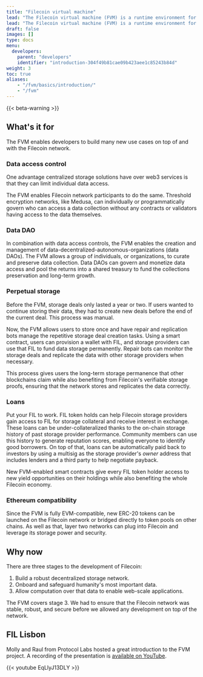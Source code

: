 ```yaml
---
title: "Filecoin virtual machine"
lead: "The Filecoin virtual machine (FVM) is a runtime environment for smart contracts, also called actors, on the Filecoin network. These smart contracts can be written in Solidity or any language that compiles to WASM. Smart contracts enable users to create and enforce rules for storing and accessing data on the network. The FVM is responsible for executing these smart contracts and ensuring that they are executed correctly and securely."
lead: "The Filecoin virtual machine (FVM) is a runtime environment for smart contracts, also called actors, on the Filecoin network. These smart contracts can be written in Solidity, and eventually any language that compiles to WASM will be supported. Smart contracts enable users to create and enforce rules for storing and accessing data on the network. The FVM is responsible for executing these smart contracts and ensuring that they are executed correctly and securely."
draft: false
images: []
type: docs
menu:
  developers:
    parent: "developers"
    identifier: "introduction-304f49b81cae09b423aee1c85243b84d"
weight: 3
toc: true
aliases:
    - "/fvm/basics/introduction/"
    - "/fvm"
---
```


{{< beta-warning >}}

## What's it for

The FVM enables developers to build many new use cases on top of and with the Filecoin network.

### Data access control

One advantage centralized storage solutions have over web3 services is that they can limit individual data access.

The FVM enables Filecoin network participants to do the same. Threshold encryption networks, like Medusa, can individually or programmatically govern who can access a data collection without any contracts or validators having access to the data themselves.

### Data DAO

In combination with data access controls, the FVM enables the creation and management of data-decentralized-autonomous-organizations (data DAOs). The FVM allows a group of individuals, or organizations, to curate and preserve data collection. Data DAOs can govern and monetize data access and pool the returns into a shared treasury to fund the collections preservation and long-term growth.

### Perpetual storage

Before the FVM, storage deals only lasted a year or two. If users wanted to continue storing their data, they had to create new deals before the end of the current deal. This process was manual.

Now, the FVM allows users to store once and have repair and replication bots manage the repetitive storage deal creation tasks. Using a smart contract, users can provision a wallet with FIL, and storage providers can use that FIL to fund data storage permanently. Repair bots can monitor the storage deals and replicate the data with other storage providers when necessary.

This process gives users the long-term storage permanence that other blockchains claim while also benefiting from Filecoin's verifiable storage proofs, ensuring that the network stores and replicates the data correctly.

### Loans

Put your FIL to work. FIL token holds can help Filecoin storage providers gain access to FIL for storage collateral and receive interest in exchange. These loans can be under-collateralized thanks to the on-chain storage history of past storage provider performance. Community members can use this history to generate reputation scores, enabling everyone to identify good borrowers. On top of that, loans can be automatically paid back to investors by using a multisig as the storage provider's _owner_ address that includes lenders and a third party to help negotiate payback.

New FVM-enabled smart contracts give every FIL token holder access to new yield opportunities on their holdings while also benefiting the whole Filecoin economy.

### Ethereum compatibility

Since the FVM is fully EVM-compatible, new ERC-20 tokens can be launched on the Filecoin network or bridged directly to token pools on other chains. As well as that, layer two networks can plug into Filecoin and leverage its storage power and security.

## Why now

There are three stages to the development of Filecoin:

1. Build a robust decentralized storage network.
1. Onboard and safeguard humanity's most important data.
1. Allow computation over that data to enable web-scale applications.

The FVM covers stage 3. We had to ensure that the Filecoin network was stable, robust, and secure before we allowed any development on top of the network.

## FIL Lisbon

Molly and Raul from Protocol Labs hosted a great introduction to the FVM project. A recording of the presentation is [available on YouTube](https://www.youtube.com/watch?v=EqLlyJ13DLY).

{{< youtube EqLlyJ13DLY >}}
